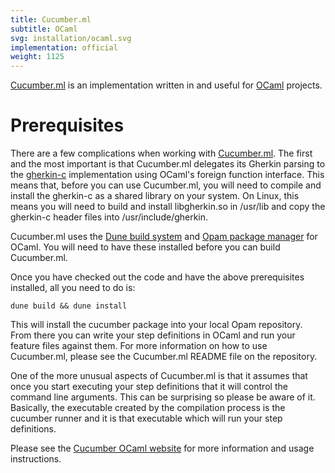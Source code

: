 ```yaml
---
title: Cucumber.ml
subtitle: OCaml
svg: installation/ocaml.svg
implementation: official
weight: 1125
---
```


[Cucumber.ml](https://github.com/cucumber/cucumber.ml) is an
implementation written in and useful for
[OCaml](http://www.ocaml.org/) projects.

# Prerequisites

There are a few complications when working with
[Cucumber.ml](https://github.com/cucumber/cucumber.ml). The first and
the most important is that Cucumber.ml delegates its Gherkin parsing
to the
[gherkin-c](https://github.com/cucumber/cucumber/tree/master/gherkin/c)
implementation using OCaml's foreign function interface. This means
that, before you can use Cucumber.ml, you will need to compile and
install the gherkin-c as a shared library on your system. On Linux,
this means you will need to build and install libgherkin.so in
/usr/lib and copy the gherkin-c header files into
/usr/include/gherkin.

Cucumber.ml uses the [Dune build
system](https://github.com/ocaml/dune) and [Opam package
manager](https://opam.ocaml.org/) for OCaml. You will need to have
these installed before you can build Cucumber.ml.

Once you have checked out the code and have the above prerequisites
installed, all you need to do is:

```
dune build && dune install
```

This will install the cucumber package into your local Opam
repository. From there you can write your step definitions in OCaml
and run your feature files against them. For more information on how
to use Cucumber.ml, please see the Cucumber.ml README file on the
repository.

One of the more unusual aspects of Cucumber.ml is that it assumes that
once you start executing your step definitions that it will control
the command line arguments. This can be surprising so please be aware
of it. Basically, the executable created by the compilation process is
the cucumber runner and it is that executable which will run your step
definitions.

Please see the [Cucumber OCaml
website](https://github.com/cucumber/cucumber.ml) for more information
and usage instructions.
